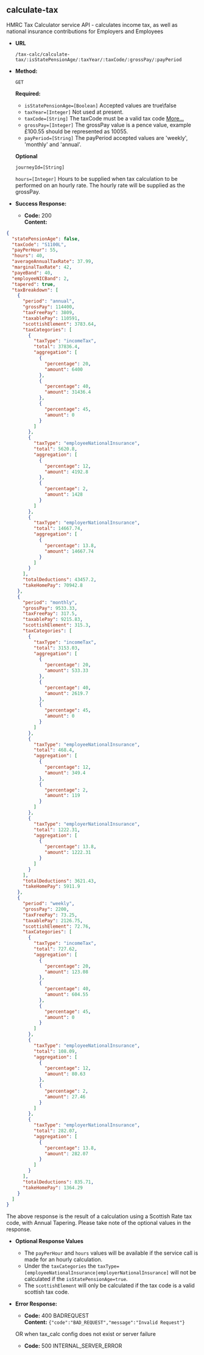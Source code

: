 calculate-tax
----

  HMRC Tax Calculator service API - calculates income tax, as well as national insurance contributions for Employers and Employees
  
* **URL**

  `/tax-calc/calculate-tax/:isStatePensionAge/:taxYear/:taxCode/:grossPay/:payPeriod`

* **Method:**
  
  `GET`
  
   **Required:**

   * `isStatePensionAge=[Boolean]`
   Accepted values are true\false
   * `taxYear=[Integer]`
   Not used at present.
   * `taxCode=[String]`
   The taxCode must be a valid tax code [More...](valid-tax-codes.md) 
   * `grossPay=[Integer]`
   The grossPay value is a pence value, example £100.55 should be represented as 10055.
   * `payPeriod=[String]`
   The payPeriod accepted values are 'weekly', 'monthly' and 'annual'.
   
   **Optional**
   
   `journeyId=[String]`
   
   `hours=[Integer]`
   Hours to be supplied when tax calculation to be performed on an hourly rate. The hourly rate will be supplied as the grossPay. 

* **Success Response:**

  * **Code:** 200 <br />
    **Content:** 

```json
{
  "statePensionAge": false,
  "taxCode": "S1100L",
  "payPerHour": 55,
  "hours": 40,
  "averageAnnualTaxRate": 37.99,
  "marginalTaxRate": 42,
  "payeBand": 40,
  "employeeNICBand": 2,
  "tapered": true,
  "taxBreakdown": [
    {
      "period": "annual",
      "grossPay": 114400,
      "taxFreePay": 3809,
      "taxablePay": 110591,
      "scottishElement": 3783.64,
      "taxCategories": [
        {
          "taxType": "incomeTax",
          "total": 37836.4,
          "aggregation": [
            {
              "percentage": 20,
              "amount": 6400
            },
            {
              "percentage": 40,
              "amount": 31436.4
            },
            {
              "percentage": 45,
              "amount": 0
            }
          ]
        },
        {
          "taxType": "employeeNationalInsurance",
          "total": 5620.8,
          "aggregation": [
            {
              "percentage": 12,
              "amount": 4192.8
            },
            {
              "percentage": 2,
              "amount": 1428
            }
          ]
        },
        {
          "taxType": "employerNationalInsurance",
          "total": 14667.74,
          "aggregation": [
            {
              "percentage": 13.8,
              "amount": 14667.74
            }
          ]
        }
      ],
      "totalDeductions": 43457.2,
      "takeHomePay": 70942.8
    },
    {
      "period": "monthly",
      "grossPay": 9533.33,
      "taxFreePay": 317.5,
      "taxablePay": 9215.83,
      "scottishElement": 315.3,
      "taxCategories": [
        {
          "taxType": "incomeTax",
          "total": 3153.03,
          "aggregation": [
            {
              "percentage": 20,
              "amount": 533.33
            },
            {
              "percentage": 40,
              "amount": 2619.7
            },
            {
              "percentage": 45,
              "amount": 0
            }
          ]
        },
        {
          "taxType": "employeeNationalInsurance",
          "total": 468.4,
          "aggregation": [
            {
              "percentage": 12,
              "amount": 349.4
            },
            {
              "percentage": 2,
              "amount": 119
            }
          ]
        },
        {
          "taxType": "employerNationalInsurance",
          "total": 1222.31,
          "aggregation": [
            {
              "percentage": 13.8,
              "amount": 1222.31
            }
          ]
        }
      ],
      "totalDeductions": 3621.43,
      "takeHomePay": 5911.9
    },
    {
      "period": "weekly",
      "grossPay": 2200,
      "taxFreePay": 73.25,
      "taxablePay": 2126.75,
      "scottishElement": 72.76,
      "taxCategories": [
        {
          "taxType": "incomeTax",
          "total": 727.62,
          "aggregation": [
            {
              "percentage": 20,
              "amount": 123.08
            },
            {
              "percentage": 40,
              "amount": 604.55
            },
            {
              "percentage": 45,
              "amount": 0
            }
          ]
        },
        {
          "taxType": "employeeNationalInsurance",
          "total": 108.09,
          "aggregation": [
            {
              "percentage": 12,
              "amount": 80.63
            },
            {
              "percentage": 2,
              "amount": 27.46
            }
          ]
        },
        {
          "taxType": "employerNationalInsurance",
          "total": 282.07,
          "aggregation": [
            {
              "percentage": 13.8,
              "amount": 282.07
            }
          ]
        }
      ],
      "totalDeductions": 835.71,
      "takeHomePay": 1364.29
    }
  ]
}
```

The above response is the result of a calculation using a Scottish Rate tax code, with Annual Tapering.
Please take note of the optional values in the response.

* **Optional Response Values**

    * The `payPerHour` and `hours` values will be available if the service call is made for an hourly calculation.
    * Under the `taxCategories` the `taxType=[employeeNationalInsurance|employerNationalInsurance]` will not be calculated if the `isStatePensionAge=true`.
    * The `scottishElement` will only be calculated if the tax code is a valid scottish tax code.


* **Error Response:**

  * **Code:** 400 BADREQUEST <br />
    **Content:** `{"code":"BAD_REQUEST","message":"Invalid Request"}`

  OR when tax_calc config does not exist or server failure

  * **Code:** 500 INTERNAL_SERVER_ERROR <br/>



